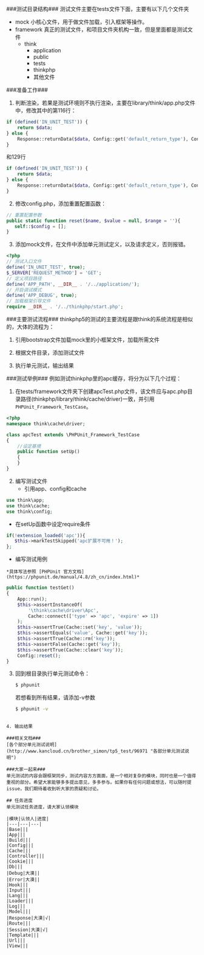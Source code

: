 ###测试目录结构###
测试文件主要在tests文件下面，主要有以下几个文件夹
- mock 小核心文件，用于做文件加载，引入框架等操作。
- framework 真正的测试文件，和项目文件夹机构一致，但是里面都是测试文件
  - think
     - application
     - public
     - tests
     - thinkphp
     - 其他文件

###准备工作###
1. 判断渲染，若果是测试环境则不执行渲染，主要在library/think/app.php文件中，修改其中的第116行：

  ```php
  if (defined('IN_UNIT_TEST')) {
      return $data;
  } else {
      Response::returnData($data, Config::get('default_return_type'), Config::get('response_exit'));
  }
  ```
  和129行

  ```php
  if (defined('IN_UNIT_TEST')) {
      return $data;
  } else {
      Response::returnData($data, Config::get('default_return_type'), Config::get('response_exit'));
  }
  ```

2. 修改config.php，添加重置配置函数：

  ```php
  // 重置配置参数
  public static function reset($name, $value = null, $range = ''){
     self::$config = [];
  }
  ```

3. 添加mock文件，在文件中添加单元测试定义，以及请求定义，否则报错。

  ```php
  <?php
  // 测试入口文件
  define('IN_UNIT_TEST', true);
  $_SERVER['REQUEST_METHOD'] = 'GET';
  // 定义项目路径
  define('APP_PATH', __DIR__ . '/../application/');
  // 开启调试模式
  define('APP_DEBUG', true);
  // 加载框架引导文件
  require __DIR__ . '/../thinkphp/start.php';
  ```

###主要测试流程###
thinkphp5的测试的主要流程是跟think的系统流程是相似的，大体的流程为：

1. 引用bootstrap文件加载mock里的小框架文件，加载所需文件

2. 根据文件目录，添加测试文件

3. 执行单元测试，输出结果

###测试举例###
例如测试thinkphp里的apc缓存，将分为以下几个过程：

1. 在tests/framework文件夹下创建apcTest.php文件，该文件应与apc.php目录路径(thinkphp/library/think/cache/driver)一致，并引用 `PHPUnit_Framework_TestCase`。

  ```php
  <?php
  namespace think\cache\driver;

  class apcTest extends \PHPUnit_Framework_TestCase
  {
      //设定基境
      public function setUp()
      {
      }
  }
  ```

2. 编写测试文件
   - 引用app、config和cache

  ```php
  use think\app;
  use think\cache;
  use think\config;
  ```
   - 在setUp函数中设定require条件

  ```php
  if(!extension_loaded('apc')){
     $this->markTestSkipped('apc扩展不可用！');
  };
  ```

   - 编写测试用例

   	*具体写法参照 [PHPUnit 官方文档](https://phpunit.de/manual/4.8/zh_cn/index.html)*

  ```php
  public function testGet()
  {
      App::run();
      $this->assertInstanceOf(
          '\think\cache\driver\Apc',
          Cache::connect(['type' => 'apc', 'expire' => 1])
      );
      $this->assertTrue(Cache::set('key', 'value'));
      $this->assertEquals('value', Cache::get('key'));
      $this->assertTrue(Cache::rm('key'));
      $this->assertFalse(Cache::get('key'));
      $this->assertTrue(Cache::clear('key'));
      Config::reset();
  }
  ```

3. 回到根目录执行单元测试命令：
    ```bash
    $ phpunit
    ```
    若想看到所有结果，请添加-v参数
    ```bash
    $ phpunit -v
  ```

4. 输出结果

###相关文档###
[各个部分单元测试说明](http://www.kancloud.cn/brother_simon/tp5_test/96971 "各部分单元测试说明")

###大家一起来###
单元测试的内容会跟框架同步，测试内容方方面面，是一个相对复杂的模块，同时也是一个值得重视的部分。希望大家能够多多提出意见，多多参与。如果你有任何问题或想法，可以随时提issue，我们期待着收到听大家的质疑和讨论。

## 任务进度
单元测试任务进度，请大家认领模块

|模块|认领人|进度|
|---|---|---|
|Base|||
|App|||
|Build|||
|Config|||
|Cache|||
|Controller|||
|Cookie|||
|Db|||
|Debug|大漠||
|Error|大漠||
|Hook|||
|Input|||
|Lang|||
|Loader|||
|Log|||
|Model|||
|Response|大漠|√|
|Route|||
|Session|大漠|√|
|Template|||
|Url|||
|View|||
